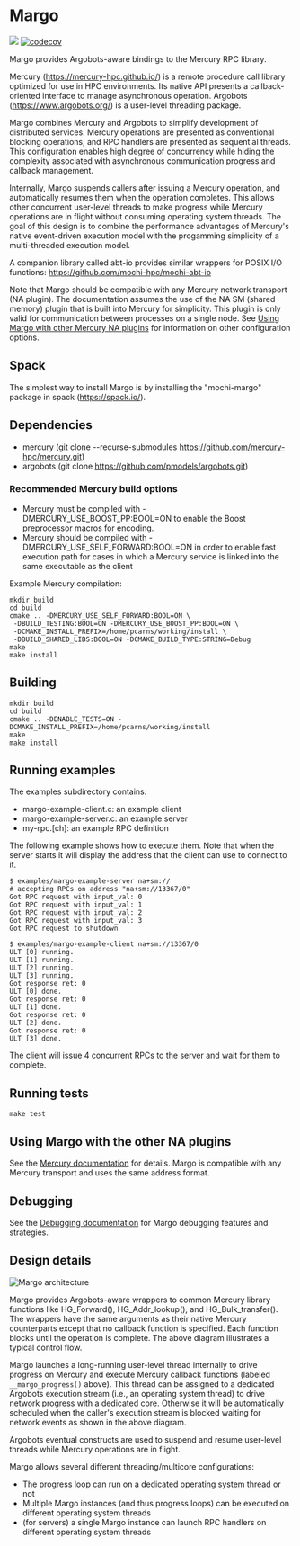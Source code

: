 # Margo

![](https://github.com/mochi-hpc/mochi-margo/actions/workflows/test.yml/badge.svg?branch=main)
[![codecov](https://codecov.io/gh/mochi-hpc/mochi-margo/branch/main/graph/badge.svg)](https://codecov.io/gh/mochi-hpc/mochi-margo)

Margo provides Argobots-aware bindings to the Mercury RPC library.

Mercury (https://mercury-hpc.github.io/) is a remote procedure call
library optimized for use in HPC environments.  Its native API presents a
callback-oriented interface to manage asynchronous operation.  Argobots
(https://www.argobots.org/) is a user-level threading package.

Margo combines Mercury and Argobots to simplify development of distributed
services.  Mercury operations are presented as conventional blocking
operations, and RPC handlers are presented as sequential threads.  This
configuration enables high degree of concurrency while hiding the
complexity associated with asynchronous communication progress and callback
management.

Internally, Margo suspends callers after issuing a Mercury operation, and
automatically resumes them when the operation completes.  This allows
other concurrent user-level threads to make progress while Mercury
operations are in flight without consuming operating system threads.
The goal of this design is to combine the performance advantages of
Mercury's native event-driven execution model with the progamming
simplicity of a multi-threaded execution model.

A companion library called abt-io provides similar wrappers for POSIX I/O
functions: https://github.com/mochi-hpc/mochi-abt-io

Note that Margo should be compatible with any Mercury network
transport (NA plugin).  The documentation assumes the use of
the NA SM (shared memory) plugin that is built into Mercury for
simplicity.  This plugin is only valid for communication between
processes on a single node.  See [Using Margo with other Mercury NA
plugins](##using-margo-with-other-mercury-na-plugins) for information
on other configuration options.

##  Spack

The simplest way to install Margo is by installing the "mochi-margo" package
in spack (https://spack.io/).

##  Dependencies

* mercury  (git clone --recurse-submodules https://github.com/mercury-hpc/mercury.git)
* argobots (git clone https://github.com/pmodels/argobots.git)

### Recommended Mercury build options

* Mercury must be compiled with -DMERCURY_USE_BOOST_PP:BOOL=ON to enable the
  Boost preprocessor macros for encoding.
* Mercury should be compiled with -DMERCURY_USE_SELF_FORWARD:BOOL=ON in order to enable
  fast execution path for cases in which a Mercury service is linked into the same
  executable as the client

Example Mercury compilation:

```
mkdir build
cd build
cmake .. -DMERCURY_USE_SELF_FORWARD:BOOL=ON \
 -DBUILD_TESTING:BOOL=ON -DMERCURY_USE_BOOST_PP:BOOL=ON \
 -DCMAKE_INSTALL_PREFIX=/home/pcarns/working/install \
 -DBUILD_SHARED_LIBS:BOOL=ON -DCMAKE_BUILD_TYPE:STRING=Debug
make
make install
```

## Building

```
mkdir build
cd build
cmake .. -DENABLE_TESTS=ON -DCMAKE_INSTALL_PREFIX=/home/pcarns/working/install
make
make install
```


## Running examples

The examples subdirectory contains:

* margo-example-client.c: an example client
* margo-example-server.c: an example server
* my-rpc.[ch]: an example RPC definition

The following example shows how to execute them.  Note that when the server starts it will display the address that the client can use to connect to it.


```
$ examples/margo-example-server na+sm://
# accepting RPCs on address "na+sm://13367/0"
Got RPC request with input_val: 0
Got RPC request with input_val: 1
Got RPC request with input_val: 2
Got RPC request with input_val: 3
Got RPC request to shutdown

$ examples/margo-example-client na+sm://13367/0
ULT [0] running.
ULT [1] running.
ULT [2] running.
ULT [3] running.
Got response ret: 0
ULT [0] done.
Got response ret: 0
ULT [1] done.
Got response ret: 0
ULT [2] done.
Got response ret: 0
ULT [3] done.
```

The client will issue 4 concurrent RPCs to the server and wait for them to
complete.

## Running tests

`make test`

## Using Margo with the other NA plugins

See the [Mercury
documentation](http://mercury-hpc.github.io/documentation/) for details.
Margo is compatible with any Mercury transport and uses the same address
format.

## Debugging

See the [Debugging documentation](doc/debugging.md) for Margo debugging
features and strategies.

## Design details

![Margo architecture](doc/fig/margo-diagram.png)

Margo provides Argobots-aware wrappers to common Mercury library functions
like HG_Forward(), HG_Addr_lookup(), and HG_Bulk_transfer().  The wrappers
have the same arguments as their native Mercury counterparts except that no
callback function is specified.  Each function blocks until the operation
is complete.  The above diagram illustrates a typical control flow.

Margo launches a long-running user-level thread internally to drive
progress on Mercury and execute Mercury callback functions (labeled
```__margo_progress()``` above).  This thread can be assigned to a
dedicated Argobots execution stream (i.e., an operating system thread)
to drive network progress with a dedicated core.  Otherwise it will be
automatically scheduled when the caller's execution stream is blocked
waiting for network events as shown in the above diagram.

Argobots eventual constructs are used to suspend and resume user-level
threads while Mercury operations are in flight.

Margo allows several different threading/multicore configurations:
* The progress loop can run on a dedicated operating system thread or not
* Multiple Margo instances (and thus progress loops) can be
  executed on different operating system threads
* (for servers) a single Margo instance can launch RPC handlers
  on different operating system threads
